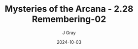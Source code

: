 ---
title: 'Mysteries of the Arcana - 2.28 Remembering-02'
alt: 'Mysteries of the Arcana'
date: '2024-10-03'
author: 'J Gray'
artist: 'Keira'
---
